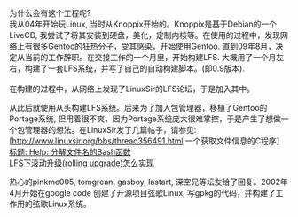 为什么会有这个工程呢?<br>
我从04年开始玩Linux, 当时从Knoppix开始的。Knoppix是基于Debian的一个LiveCD, 我尝试了将其安装到硬盘，美化，定制内核等。在使用的过程中，发现网络上有很多Gentoo的狂热分子，受其感染，开始使用Gentoo. 直到09年8月，决定从当前的工作辞职。在交接工作的一个月里，开始构建LFS. 大概用了一个月左右，构建了一套LFS系统，并写了自己的自动构建脚本。(即0.9版本). <br><br>
在构建的过程中，从网络上发现了LinuxSir的LFS论坛，于是加入其中。<br>

从此后就使用从头构建LFS系统。后来为了加入包管理器，移植了Gentoo的Portage系统, 但用着很不爽，因为Portage系统庞大很难掌控，于是产生了想做一个包管理器的想法。在LinuxSir发了几篇帖子，请参见:<br>
[<a href='http://www.linuxsir.org/bbs/thread356491.html'>http://www.linuxsir.org/bbs/thread356491.html</a> 一个获取文件信息的C程序］<br>
<a href='http://www.linuxsir.org/bbs/thread356497.html'>标题: Help: 分解文件名的Bash函数</a> <br>
<a href='http://www.linuxsir.org/bbs/thread366340.html'>LFS下滚动升级(rolling upgrade)怎么实现</a><br>


热心的pinkme005, tomgrean, gasboy, lastart, 深空兄等坛友给了回复。2002年4月开始在google code 创建了开源项目弦歌Linux, 写gpkg的代码，并构建了工作用的弦歌Linux系统。
